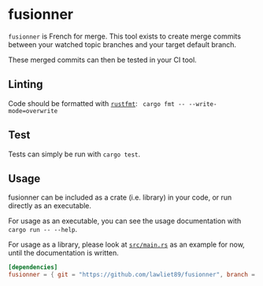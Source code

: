 # fusionner

`fusionner` is French for merge. This tool exists to create merge commits between your watched topic branches
and your target default branch.

These merged commits can then be tested in your CI tool.

## Linting
Code should be formatted with [`rustfmt`](https://github.com/rust-lang-nursery/rustfmt):
` cargo fmt -- --write-mode=overwrite`

## Test
Tests can simply be run with `cargo test`.

## Usage
fusionner can be included as a crate (i.e. library) in your code, or run directly as an executable.

For usage as an executable, you can see the usage documentation with `cargo run -- --help`.

For usage as a library, please look at [`src/main.rs`](src/main.rs) as an example for now, until the documentation
is written.

```toml
[dependencies]
fusionner = { git = "https://github.com/lawliet89/fusionner", branch = "master" }
```
